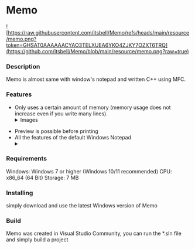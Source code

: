 # Memo
![https://raw.githubusercontent.com/itsbell/Memo/refs/heads/main/resource/memo.png?token=GHSAT0AAAAAACYAO3TELXUEA6YKO4ZJKY7OZXT6TRQ](https://github.com/itsbell/Memo/blob/main/resource/memo.png?raw=true)

<h3>Description</h3>
<p>Memo is almost same with window's notepad and written C++ using MFC.</p>

<h3>Features</h3>
<ul>
<li>Only uses a certain amount of memory (memory usage does not increase even if you write many lines).</li>
  <details>
    <summary>Images</summary>

![https://raw.githubusercontent.com/itsbell/Memo/refs/heads/main/resource/memo5.png?token=GHSAT0AAAAAACYAO3TEC2F4GNIGIEWZRUQWZXT65FA](https://github.com/itsbell/Memo/blob/main/resource/memo5.png?raw=true)
    
![https://github.com/itsbell/Memo/blob/main/resource/memo6.png?raw=true](https://github.com/itsbell/Memo/blob/main/resource/memo6.png?raw=true)
    </details>
    
<li>Preview is possible before printing </li>
<li>All the features of the default Windows Notepad
  <details>
<summary></summary>
  <ul>
  <li>File Load/Save</li>
  <li>Encode/Decode (ANSI / UTF-16 LE / UTF-16 BE / UTF-8 / UTF-8(BOM))</li>
  <li>Find/Replace</li>
  <li>Print/PageSetup</li>
  <li>Copy/Paste</li>
  <li>Undo/Redo</li>
  <li>ZoomIn/ZoomOut</li>
  <li>Help</li>
  <li>etc..</li>
  </ul>
  </details>
</li>
</ul>

<h3>Requirements</h3>
<p>
Windows: Windows 7 or higher (Windows 10/11 recommended)
CPU: x86_64 (64 Bit)
Storage: 7 MB
</p>

<h3>Installing</h3>
<p>simply download and use the latest Windows version of Memo</p>

<h3>Build</h3>
Memo was created in Visual Studio Community, you can run the *.sln file and simply build a project
